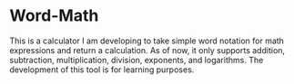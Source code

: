 # Word-Math
This is a calculator I am developing to take simple word notation for math expressions and return a calculation. As of now, it only supports addition, subtraction, multiplication, division, exponents, and logarithms. The development of this tool is for learning purposes.

